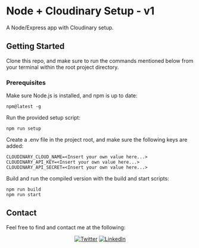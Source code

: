 # Node + Cloudinary Setup - v1

A Node/Express app with Cloudinary setup.

## Getting Started

Clone this repo, and make sure to run the commands mentioned below from your terminal within the root project directory.

### Prerequisites

Make sure Node.js is installed, and npm is up to date:

    npm@latest -g

Run the provided setup script:

    npm run setup

Create a .env file in the project root, and make sure the following keys are added:

    CLOUDINARY_CLOUD_NAME=<Insert your own value here...>
    CLOUDINARY_API_KEY=<Insert your own value here...>
    CLOUDINARY_API_SECRET=<Insert your own value here...>

Build and run the compiled version with the build and start scripts:

    npm run build
    npm run start

## Contact

Feel free to find and contact me at the following:

<div align="center">

[![Twitter](https://img.shields.io/badge/Twitter-%231DA1F2.svg?style=for-the-badge&logo=Twitter&logoColor=white)](https://twitter.com/CMittell)
[![LinkedIn](https://img.shields.io/badge/LinkedIn-%230077B5.svg?style=for-the-badge&logo=linkedin&logoColor=white)](https://www.linkedin.com/in/chris-mittell/)

</div>

